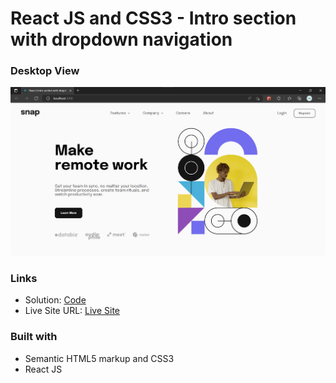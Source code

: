 # React JS and CSS3 - Intro section with dropdown navigation
 
### Desktop View


![](./desktop_view.png)


### Links

- Solution: [Code](https://github.com/rimshub/figma-design-to-reactjs/tree/main/src)
- Live Site URL: [Live Site](https://rimshub.github.io/figma-design-to-reactjs/)

### Built with

- Semantic HTML5 markup and CSS3
- React JS

